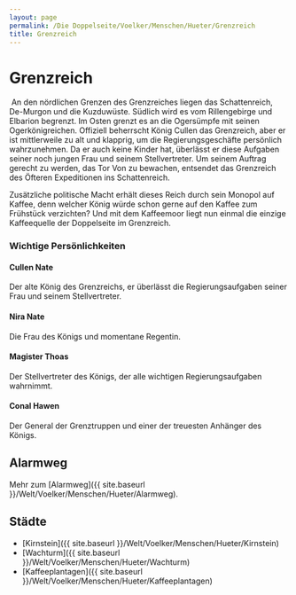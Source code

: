 ```yaml
---
layout: page
permalink: /Die Doppelseite/Voelker/Menschen/Hueter/Grenzreich
title: Grenzreich
---
```


# Grenzreich

<img alt="" src="{{ site.baseurl }}/assets/pics/weltenbuch/gallery/wappen/nrm/grenzreich.jpg" />
An den nördlichen Grenzen des Grenzreiches liegen das Schattenreich, De-Murgon und die Kuzduwüste. Südlich wird es vom Rillengebirge und Elbarion begrenzt. Im Osten grenzt es an die Ogersümpfe mit seinen Ogerkönigreichen. Offiziell beherrscht König Cullen das Grenzreich, aber er ist mittlerweile zu alt und klapprig, um die Regierungsgeschäfte persönlich wahrzunehmen. Da er auch keine Kinder hat, überlässt er diese Aufgaben seiner noch jungen Frau und seinem Stellvertreter. Um seinem Auftrag gerecht zu werden, das Tor Von zu bewachen, entsendet das Grenzreich des Öfteren Expeditionen ins Schattenreich.

Zusätzliche politische Macht erhält dieses Reich durch sein Monopol auf Kaffee, denn welcher König würde schon gerne auf den Kaffee zum Frühstück verzichten? Und mit dem Kaffeemoor liegt nun einmal die einzige Kaffeequelle der Doppelseite im Grenzreich.

### Wichtige Persönlichkeiten

#### Cullen Nate

Der alte König des Grenzreichs, er überlässt die Regierungsaufgaben seiner Frau und seinem Stellvertreter.

#### Nira Nate

Die Frau des Königs und momentane Regentin.

#### Magister Thoas

Der Stellvertreter des Königs, der alle wichtigen Regierungsaufgaben wahrnimmt.

#### Conal Hawen

Der General der Grenztruppen und einer der treuesten Anhänger des Königs.

## Alarmweg

Mehr zum [Alarmweg]({{ site.baseurl }}/Welt/Voelker/Menschen/Hueter/Alarmweg).

## Städte

- [Kirnstein]({{ site.baseurl }}/Welt/Voelker/Menschen/Hueter/Kirnstein)
- [Wachturm]({{ site.baseurl }}/Welt/Voelker/Menschen/Hueter/Wachturm)
- [Kaffeeplantagen]({{ site.baseurl }}/Welt/Voelker/Menschen/Hueter/Kaffeeplantagen)



